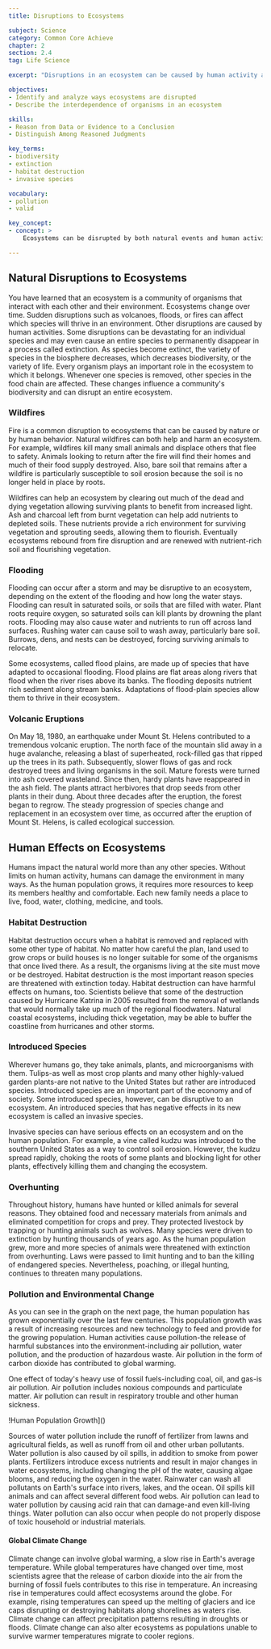 ```yaml
---
title: Disruptions to Ecosystems

subject: Science
category: Common Core Achieve
chapter: 2
section: 2.4
tag: Life Science

excerpt: "Disruptions in an ecosystem can be caused by human activity and by environmental disturbances including flood, fire, and the introduction of a new species. Sometimes these disruptions are catastrophic and upset the balance of an ecosystem. In this lesson, learn about both natural and unnatural causes of ecological disruption."

objectives:
- Identify and analyze ways ecosystems are disrupted
- Describe the interdependence of organisms in an ecosystem

skills:
- Reason from Data or Evidence to a Conclusion
- Distinguish Among Reasoned Judgments

key_terms:
- biodiversity
- extinction
- habitat destruction
- invasive species

vocabulary:
- pollution
- valid

key_concept:
- concept: >
    Ecosystems can be disrupted by both natural events and human activities. Disruptions can have a significant impact on organisms and the entire ecosystem.

---
```


## Natural Disruptions to Ecosystems

You have learned that an ecosystem is a community of organisms that interact with each other and their environment. Ecosystems change over time. Sudden disruptions such as volcanoes, floods, or fires can affect which species will thrive in an environment. Other disruptions are caused by human activities. Some disruptions can be devastating for an individual species and may even cause an entire species to permanently disappear in a process called extinction. As species become extinct, the variety of species in the biosphere decreases, which decreases biodiversity, or the variety of life. Every organism plays an important role in the ecosystem to which it belongs. Whenever one species is removed, other species in the food chain are affected. These changes influence a community's biodiversity and can disrupt an entire ecosystem.

### Wildfires

Fire is a common disruption to ecosystems that can be caused by nature or by human behavior. Natural wildfires can both help and harm an ecosystem. For example, wildfires kill many small animals and displace others that flee to safety. Animals looking to return after the fire will find their homes and much of their food supply destroyed. Also, bare soil that remains after a wildfire is particularly susceptible to soil erosion because the soil is no longer held in place by roots.

Wildfires can help an ecosystem by clearing out much of the dead and dying vegetation allowing surviving plants to benefit from increased light. Ash and charcoal left from burnt vegetation can help add nutrients to depleted soils. These nutrients provide a rich environment for surviving vegetation and sprouting seeds, allowing them to flourish. Eventually ecosystems rebound from fire disruption and are renewed with nutrient-rich soil and flourishing vegetation.

### Flooding

Flooding can occur after a storm and may be disruptive to an ecosystem, depending on the extent of the flooding and how long the water stays. Flooding can result in saturated soils, or soils that are filled with water. Plant roots require oxygen, so saturated soils can kill plants by drowning the plant roots. Flooding may also cause water and nutrients to run off across land surfaces. Rushing water can cause soil to wash away, particularly bare soil. Burrows, dens, and nests can be destroyed, forcing surviving animals to relocate.

Some ecosystems, called flood plains, are made up of species that have adapted to occasional flooding. Flood plains are flat areas along rivers that flood when the river rises above its banks. The flooding deposits nutrient rich sediment along stream banks. Adaptations of flood-plain species allow them to thrive in their ecosystem.

### Volcanic Eruptions

On May 18, 1980, an earthquake under Mount St. Helens contributed to a tremendous volcanic eruption. The north face of the mountain slid away in a huge avalanche, releasing a blast of superheated, rock-filled gas that ripped up the trees in its path. Subsequently, slower flows of gas and rock destroyed trees and living organisms in the soil. Mature forests were turned into ash covered wasteland. Since then, hardy plants have reappeared in the ash field. The plants attract herbivores that drop seeds from other plants in their dung. About three decades after the eruption, the forest began to regrow. The steady progression of species change and replacement in an ecosystem over time, as occurred after the eruption of Mount St. Helens, is called ecological succession.

## Human Effects on Ecosystems

Humans impact the natural world more than any other species. Without limits on human activity, humans can damage the environment in many ways. As the human population grows, it requires more resources to keep its members healthy and comfortable. Each new family needs a place to live, food, water, clothing, medicine, and tools.

### Habitat Destruction

Habitat destruction occurs when a habitat is removed and replaced with some other type of habitat. No matter how careful the plan, land used to grow crops or build houses is no longer suitable for some of the organisms that once lived there. As a result, the organisms living at the site must move or be destroyed. Habitat destruction is the most important reason species are threatened with extinction today. Habitat destruction can have harmful effects on humans, too. Scientists believe that some of the destruction caused by Hurricane Katrina in 2005 resulted from the removal of wetlands that would normally take up much of the regional floodwaters. Natural coastal ecosystems, including thick vegetation, may be able to buffer the coastline from hurricanes and other storms.

### Introduced Species

Wherever humans go, they take animals, plants, and microorganisms with them. Tulips-as well as most crop plants and many other highly-valued garden plants-are not native to the United States but rather are introduced species. Introduced species are an important part of the economy and of society. Some introduced species, however, can be disruptive to an ecosystem. An introduced species that has negative effects in its new ecosystem is called an invasive species.

Invasive species can have serious effects on an ecosystem and on the human population. For example, a vine called kudzu was introduced to the southern United States as a way to control soil erosion. However, the kudzu spread rapidly, choking the roots of some plants and blocking light for other plants, effectively killing them and changing the ecosystem.

### Overhunting

Throughout history, humans have hunted or killed animals for several reasons. They obtained food and necessary materials from animals and eliminated competition for crops and prey. They protected livestock by trapping or hunting animals such as wolves. Many species were driven to extinction by hunting thousands of years ago. As the human population grew, more and more species of animals were threatened with extinction from overhunting. Laws were passed to limit hunting and to ban the killing of endangered species. Nevertheless, poaching, or illegal hunting, continues to threaten many populations.

### Pollution and Environmental Change

As you can see in the graph on the next page, the human population has grown exponentially over the last few centuries. This population growth was a result of increasing resources and new technology to feed and provide for the growing population. Human activities cause pollution-the release of harmful substances into the environment-including air pollution, water pollution, and the production of hazardous waste. Air pollution in the form of carbon dioxide has contributed to global warming.

One effect of today's heavy use of fossil fuels-including coal, oil, and gas-is air pollution. Air pollution includes noxious compounds and particulate matter. Air pollution can result in respiratory trouble and other human sickness.

!Human Population Growth]()

Sources of water pollution include the runoff of fertilizer from lawns and agricultural fields, as well as runoff from oil and other urban pollutants. Water pollution is also caused by oil spills, in addition to smoke from power plants. Fertilizers introduce excess nutrients and result in major changes in water ecosystems, including changing the pH of the water, causing algae blooms, and reducing the oxygen in the water. Rainwater can wash all pollutants on Earth's surface into rivers, lakes, and the ocean. Oil spills kill animals and can affect several different food webs. Air pollution can lead to water pollution by causing acid rain that can damage-and even kill-living things. Water pollution can also occur when people do not properly dispose of toxic household or industrial materials.

#### Global Climate Change

Climate change can involve global warming, a slow rise in Earth's average temperature. While global temperatures have changed over time, most scientists agree that the release of carbon dioxide into the air from the burning of fossil fuels contributes to this rise in temperature. An increasing rise in temperatures could affect ecosystems around the globe. For example, rising temperatures can speed up the melting of glaciers and ice caps disrupting or destroying habitats along shorelines as waters rise. Climate change can affect precipitation patterns resulting in droughts or floods. Climate change can also alter ecosystems as populations unable to survive warmer temperatures migrate to cooler regions.